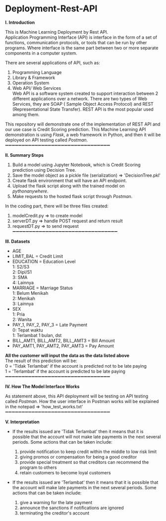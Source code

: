 # Deployment-Rest-API

**I. Introduction** <br>

This is Machine Learning Deployment by Rest API. <br>
Application Programming Interface (API) is interface in the form of a set of functions, communication protocols, or tools that can be run by other programs. Where interface is the same part between two or more separate components in a computer system.

There are several applications of API, such as:<br>
  1. Programming Language<br>
  2. Library & Framework<br>
  3. Operation System<br>
  4. Web API/ Web Services<br>
     Web API is a software system created to support interaction between 2 different applications over a network. There are two types of      Web Services, they are SOAP ( Sample Object Access Protocol) and REST (Representational State Transfer). REST API is the most            popular used among them.

This repository will demonstrate one of the implementation of REST API and our use case is Credit Scoring prediction. This Machine Learning API demonstration is using *Flask*, a web framework in Python, and then it will be deployed on API testing called *Postman*.
➖➖➖➖➖➖➖➖➖➖➖➖➖➖➖➖➖➖➖➖➖➖➖➖➖➖➖➖➖➖➖➖<br>

**II. Summary Steps**<br>

  1. Build a model using Jupyter Notebook, which is Credit Scoring prediction using Decision Tree.<br>
  2. Save the model object as a pickle file (serialization) => 'DecisionTree.pkl'<br>
  3. Create flask environment that will have an API endpoint.  <br>
  4. Upload the flask script along with the trained model on *pythonanywhere*. <br>
  5. Make requests to the hosted flask script through *Postman*.

In the coding part, there will be three files created:<br>
  1. modelCredit.py => to create model <br>
  2. serverDT.py => handle POST request and return result <br>
  3. requestDT.py => to send request 
➖➖➖➖➖➖➖➖➖➖➖➖➖➖➖➖➖➖➖➖➖➖➖➖➖➖➖➖➖➖➖➖<br> 

**III. Datasets**<br>

  - AGE <br>
  - LIMIT_BAL = Credit Limit<br>
  - EDUCATION = Education Level <br>
    1: S2/S3 <br>
    2: Dipl/S1 <br>
    3: SMA <br>
    4: Lainnya <br>
  - MARRIAGE = Marriage Status<br>
    1: Belum Menikah <br>
    2: Menikah <br>
    3: Lainnya <br>
  - SEX <br>
    1: Pria <br>
    2: Wanita <br>
  - PAY_1, PAY_2, PAY_3	= Late Payment <br>
    0: Tepat waktu <br>
    1: Terlambat 1 bulan, dst <br>
  - BILL_AMT1, BILL_AMT2, BILL_AMT3 = Bill Amount <br>
  - PAY_AMT1, PAY_AMT2, PAY_AMT3 = Pay Amount <br>
  
**All the customer will input the data as the data listed above**<br>
The result of this prediction will be:<br>
  0 = 'Tidak Terlambat' if the account is predicted not to be late paying<br>
  1 = 'Terlambat' if the account is predicted to be late paying
➖➖➖➖➖➖➖➖➖➖➖➖➖➖➖➖➖➖➖➖➖➖➖➖➖➖➖➖➖➖➖➖<br>

**IV. How The Model Interface Works**<br>

As statement above, this API deployment will be testing on API testing called *Postman*. How the user interface in Postman works will be explained in the notepad => 'how_test_works.txt'
➖➖➖➖➖➖➖➖➖➖➖➖➖➖➖➖➖➖➖➖➖➖➖➖➖➖➖➖➖➖➖➖<br>

**V. Interpretation**<br>

- If the results issued are 'Tidak Terlambat' then it means that it is possible that the account will not make late payments in the next   several periods. Some actions that can be taken include:<br>
    1. provide notification to keep credit within the middle to low risk limit<br>
    2. giving promos or compensation for being a good creditor<br>
    3. provide special treatment so that creditors can recommend the program to others<br>
    4. retain customers to become loyal customers

- If the results issued are 'Terlambat' then it means that it is possible that the account will make late payments in the next several     periods. Some actions that can be taken include:<br>
    1. give a warning for the late payment<br>
    2. announce the sanctions if notifications are ignored<br>
    3. terminating the creditor's account

 



